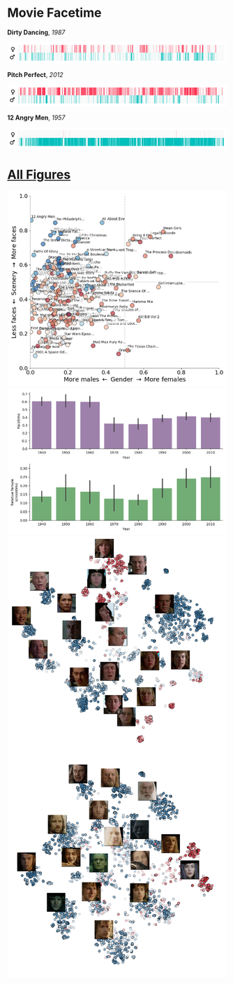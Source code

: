 # Movie Facetime

**Dirty Dancing**, _1987_

![](figures/lineplots/Dirty.Dancing.1987.BDRip.x264-DJ.mkv.png)


**Pitch Perfect**, _2012_

![](figures/lineplots/Pitch.Perfect.2012.BluRay.720p.H264.mp4.png)

**12 Angry Men**, _1957_

![](figures/lineplots/12.Angry.Men.1957.DVDRip.x264-DJ.mkv.png)

# [All Figures](docs/gallery_figures.md)

![](docs/figures/ratio_plot_titles.png)
![](docs/figures/barplot_yearsVsFaceAndFemales.png)
![](figures/tSNE/images/Fargo.1996.REMASTERED.BluRay.720p.H264.mp4.png)
![](figures/tSNE/images/The.Lord.of.the.Rings.The.Return.of.the.King.2003.BDRip.x264-DJ.mkv.png)